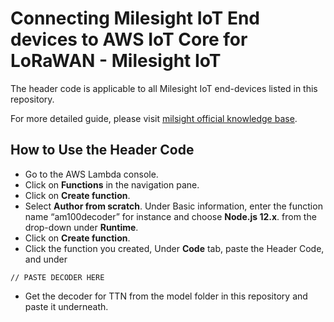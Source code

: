 # Connecting Milesight IoT End devices to AWS IoT Core for LoRaWAN - Milesight IoT

The header code is applicable to all Milesight IoT end-devices listed in this repository. 

For more detailed guide, please visit [milsight official knowledge base](https://support.milesight-iot.com/hc/en-us/articles/900007629603).


## How to Use the Header Code
- Go to the AWS Lambda console.
- Click on **Functions** in the navigation pane.
- Click on **Create function**.
- Select **Author from scratch**. Under Basic information, enter the function name “am100decoder” for instance and choose **Node.js 12.x**. from the drop-down under **Runtime**.
- Click on **Create function**.
- Click the function you created, Under **Code** tab, paste the Header Code, and under 
 ```
// PASTE DECODER HERE
 ```
- Get the decoder for TTN from the model folder in this repository and paste it underneath. 
